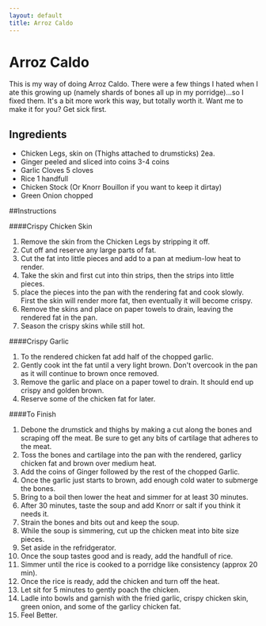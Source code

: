 ```yaml
---
layout: default
title: Arroz Caldo
---
```


Arroz Caldo
======================
This is my way of doing Arroz Caldo. There were a few things I hated when I ate this growing up (namely shards of bones all up in my porridge)…so I fixed them. It's a bit more work this way, but totally worth it. Want me to make it for you?  Get sick first.

## Ingredients


* Chicken Legs, skin on (Thighs attached to drumsticks) 2ea.
* Ginger peeled and sliced into coins 3-4 coins
* Garlic Cloves 5 cloves
* Rice 1 handfull
* Chicken Stock (Or Knorr Bouillon if you want to keep it dirtay)
* Green Onion chopped

##Instructions

####Crispy Chicken Skin
1. Remove the skin from the Chicken Legs by stripping it off.
2. Cut off and reserve any large parts of fat.
3. Cut the fat into little pieces and add to a pan at medium-low heat to render.
4. Take the skin and first cut into thin strips, then the strips into little pieces.
5. place the pieces into the pan with the rendering fat and cook slowly. First the skin will render more fat, then eventually it will become crispy.
6. Remove the skins and place on paper towels to drain, leaving the rendered fat in the pan.
7. Season the crispy skins while still hot.

####Crispy Garlic
1. To the rendered chicken fat add half of the chopped garlic.
2. Gently cook int the fat until a very light brown.  Don't overcook in the pan as it will continue to brown once removed.
3. Remove the garlic and place on a paper towel to drain. It should end up crispy and golden brown.
4. Reserve some of the chicken fat for later.

####To Finish
1. Debone the drumstick and thighs by making a cut along the bones and scraping off the meat.  Be sure to get any bits of cartilage that adheres to the meat.
2. Toss the bones and cartilage into the pan with the rendered, garlicy chicken fat and brown over medium heat.
3. Add the coins of Ginger followed by the rest of the chopped Garlic.  
4. Once the garlic just starts to brown, add enough cold water to submerge the bones.
5. Bring to a boil then lower the heat and simmer for at least 30 minutes.
6. After 30 minutes, taste the soup and add Knorr or salt if you think it needs it.
7. Strain the bones and bits out and keep the soup.
8. While the soup is simmering, cut up the chicken meat into bite size pieces.
9. Set aside in the refridgerator.
10. Once the soup tastes good and is ready, add the handfull of rice. 
11. Simmer until the rice is cooked to a porridge like consistency (approx 20 min).
12. Once the rice is ready, add the chicken and turn off the heat.
13. Let sit for 5 minutes to gently poach the chicken.
14. Ladle into bowls and garnish with the fried garlic, crispy chicken skin, green onion, and some of the garlicy chicken fat.
15. Feel Better.